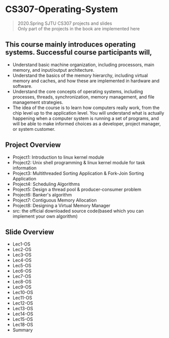 # CS307-Operating-System
> 2020.Spring SJTU CS307 projects and slides  
> Only part of the projects in the book are implemented here

## This course mainly introduces operating systems. Successful course participants will,  
* Understand basic machine organization, including processors, main memory, and input/output architecture.  
* Understand the basics of the memory hierarchy, including virtual memory and caches, and how these are implemented in hardware and software.  
* Understand the core concepts of operating systems, including processes, threads, synchronization, memory management, and file management strategies.  
* The idea of the course is to learn how computers really work, from the chip level up to the application level. You will understand what is actually happening when a computer system is running a set of programs, and will be able to make informed choices as a developer, project manager, or system customer.

## Project Overview
* Project1: Introduction to linux kernel module
* Project2: Unix shell programming & linux kernel module for task information
* Project3: Multithreaded Sorting Application & Fork-Join Sorting Application 
* Project4: Scheduling Algorithms 
* Project5: Design a thread pool & producer-consumer problem
* Project6: Banker's algorithm 
* Project7: Contiguous Memory Allocation
* Project8: Designing a Virtual Memory Manager
* src: the official downloaded source code(based which you can implement your own algorithm)

## Slide Overview
* Lec1-OS
* Lec2-OS
* Lec3-OS
* Lec4-OS
* Lec5-OS
* Lec6-OS
* Lec7-OS
* Lec8-OS
* Lec9-OS
* Lec10-OS
* Lec11-OS
* Lec12-OS
* Lec13-OS
* Lec14-OS
* Lec15-OS
* Lec18-OS
* Summary
